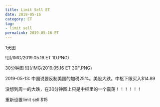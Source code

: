 ```yaml
---
title: Limit Sell ET
date: 2019-05-16
category: ET
tag:
- limit sell
permalink: 2019-05-16-ET
---
```

1天图

![](/IMG/2019.05.16 ET 1D.PNG)

30分钟图
![](/IMG/2019.05.16 ET 30F.PNG)

2019-05-13: 中国说要反制美国的加税25%。美股大跌。中枢下限买入$\$$14.89

没想到周一的大跌，在30分钟图上只是中枢里的一个震荡！！！！！！

重新设置limit sell $\$$15
